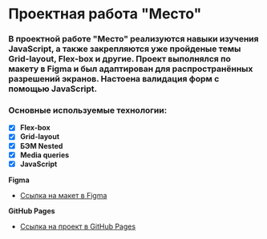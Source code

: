 # **Проектная работа "Место"**

###  В проектной работе "Место" реализуются навыки изучения JavaScript, а также закрепляются уже пройденые темы Grid-layout, Flex-box и другие. Проект выполнялся по макету в Figma и был адаптирован для распространённых разрешений экранов. Настоена валидация форм с помощью JavaScript.

### **Основные используемые технологии:**

- [X] **Flex-box**
- [X] **Grid-layout**
- [X] **БЭМ Nested**
- [X] **Media queries**
- [X] **JavaScript**

**Figma**

* [Ссылка на макет в Figma](https://www.figma.com/file/2cn9N9jSkmxD84oJik7xL7/JavaScript.-Sprint-4?node-id=0%3A1)

**GitHub Pages**

* [Ссылка на проект в GitHub Pages](https://vitalykkk.github.io/mesto/)